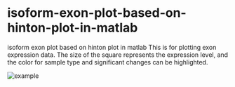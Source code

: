 # isoform-exon-plot-based-on-hinton-plot-in-matlab
isoform exon plot based on hinton plot in matlab
This is for plotting exon expression data. The size of the square represents the expression level, and the color for sample type and 
significant changes can be highlighted.

![example](exon_plot.png)


